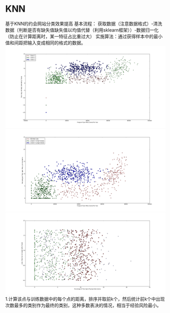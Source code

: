 # KNN
基于KNN的约会网站分类效果提高
基本流程：
获取数据（注意数据格式）-清洗数据（判断是否有缺失值缺失值以均值代替（利用sklearn框架））-数据归一化（防止在计算距离时，某一特征占比重过大）
实施算法：通过获得样本中的最小值和间距把输入变成相同的格式的数据。
![image](https://github.com/chenglu66/KNN/blob/master/classfy0.png)
![image](https://github.com/chenglu66/KNN/blob/master/classfy1.png)
![image](https://github.com/chenglu66/KNN/blob/master/classfy3.png)
1.计算该点与训练数据中的每个点的距离，排序并取前k个，然后统计前k个中出现次数最多的类别作为最终的类别，这种多数表决的情况，相当于经验风险最小。
